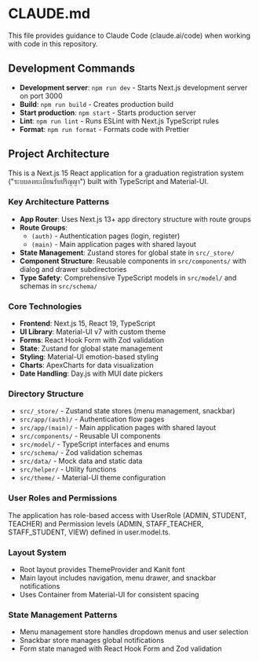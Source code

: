 # CLAUDE.md

This file provides guidance to Claude Code (claude.ai/code) when working with code in this repository.

## Development Commands

- **Development server**: `npm run dev` - Starts Next.js development server on port 3000
- **Build**: `npm run build` - Creates production build
- **Start production**: `npm start` - Starts production server
- **Lint**: `npm run lint` - Runs ESLint with Next.js TypeScript rules
- **Format**: `npm run format` - Formats code with Prettier

## Project Architecture

This is a Next.js 15 React application for a graduation registration system ("ระบบลงทะเบียนรับปริญญา") built with TypeScript and Material-UI.

### Key Architecture Patterns

- **App Router**: Uses Next.js 13+ app directory structure with route groups
- **Route Groups**: 
  - `(auth)` - Authentication pages (login, register)
  - `(main)` - Main application pages with shared layout
- **State Management**: Zustand stores for global state in `src/_store/`
- **Component Structure**: Reusable components in `src/components/` with dialog and drawer subdirectories
- **Type Safety**: Comprehensive TypeScript models in `src/model/` and schemas in `src/schema/`

### Core Technologies

- **Frontend**: Next.js 15, React 19, TypeScript
- **UI Library**: Material-UI v7 with custom theme
- **Forms**: React Hook Form with Zod validation
- **State**: Zustand for global state management
- **Styling**: Material-UI emotion-based styling
- **Charts**: ApexCharts for data visualization
- **Date Handling**: Day.js with MUI date pickers

### Directory Structure

- `src/_store/` - Zustand state stores (menu management, snackbar)
- `src/app/(auth)/` - Authentication flow pages
- `src/app/(main)/` - Main application pages with shared layout
- `src/components/` - Reusable UI components
- `src/model/` - TypeScript interfaces and enums
- `src/schema/` - Zod validation schemas
- `src/data/` - Mock data and static data
- `src/helper/` - Utility functions
- `src/theme/` - Material-UI theme configuration

### User Roles and Permissions

The application has role-based access with UserRole (ADMIN, STUDENT, TEACHER) and Permission levels (ADMIN, STAFF_TEACHER, STAFF_STUDENT, VIEW) defined in user.model.ts.

### Layout System

- Root layout provides ThemeProvider and Kanit font
- Main layout includes navigation, menu drawer, and snackbar notifications
- Uses Container from Material-UI for consistent spacing

### State Management Patterns

- Menu management store handles dropdown menus and user selection
- Snackbar store manages global notifications
- Form state managed with React Hook Form and Zod validation
